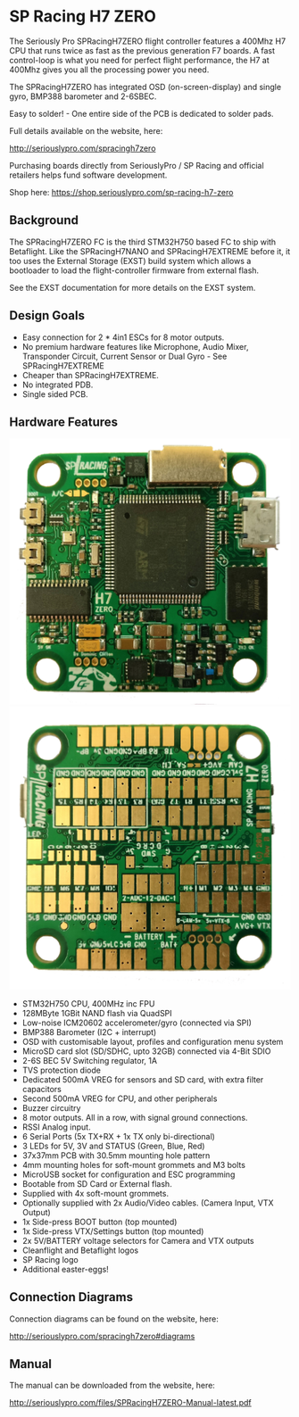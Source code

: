 # SP Racing H7 ZERO

The Seriously Pro SPRacingH7ZERO flight controller features a 400Mhz H7 CPU that runs twice as fast as the previous generation F7 boards.
A fast control-loop is what you need for perfect flight performance, the H7 at 400Mhz gives you all the processing power you need.

The SPRacingH7ZERO has integrated OSD (on-screen-display) and single gyro, BMP388 barometer and 2-6SBEC.

Easy to solder! - One entire side of the PCB is dedicated to solder pads.

Full details available on the website, here:

http://seriouslypro.com/spracingh7zero

Purchasing boards directly from SeriouslyPro / SP Racing and official retailers helps fund software development.

Shop here: https://shop.seriouslypro.com/sp-racing-h7-zero

## Background

The SPRacingH7ZERO FC is the third STM32H750 based FC to ship with Betaflight. Like the SPRacingH7NANO and SPRacingH7EXTREME before it, it too uses
the External Storage (EXST) build system which allows a bootloader to load the flight-controller firmware from external flash.

See the EXST documentation for more details on the EXST system.

## Design Goals

- Easy connection for 2 \* 4in1 ESCs for 8 motor outputs.
- No premium hardware features like Microphone, Audio Mixer, Transponder Circuit, Current Sensor or Dual Gyro - See SPRacingH7EXTREME
- Cheaper than SPRacingH7EXTREME.
- No integrated PDB.
- Single sided PCB.

## Hardware Features

![SPRacingH7ZERO top](images/spracingh7zero-pcb-top.jpg)
![SPRacingH7ZERO bottom](images/spracingh7zero-pcb-bottom.jpg)

- STM32H750 CPU, 400MHz inc FPU
- 128MByte 1GBit NAND flash via QuadSPI
- Low-noise ICM20602 accelerometer/gyro (connected via SPI)
- BMP388 Barometer (I2C + interrupt)
- OSD with customisable layout, profiles and configuration menu system
- MicroSD card slot (SD/SDHC, upto 32GB) connected via 4-Bit SDIO
- 2-6S BEC 5V Switching regulator, 1A
- TVS protection diode
- Dedicated 500mA VREG for sensors and SD card, with extra filter capacitors
- Second 500mA VREG for CPU, and other peripherals
- Buzzer circuitry
- 8 motor outputs. All in a row, with signal ground connections.
- RSSI Analog input.
- 6 Serial Ports (5x TX+RX + 1x TX only bi-directional)
- 3 LEDs for 5V, 3V and STATUS (Green, Blue, Red)
- 37x37mm PCB with 30.5mm mounting hole pattern
- 4mm mounting holes for soft-mount grommets and M3 bolts
- MicroUSB socket for configuration and ESC programming
- Bootable from SD Card or External flash.
- Supplied with 4x soft-mount grommets.
- Optionally supplied with 2x Audio/Video cables. (Camera Input, VTX Output)
- 1x Side-press BOOT button (top mounted)
- 1x Side-press VTX/Settings button (top mounted)
- 2x 5V/BATTERY voltage selectors for Camera and VTX outputs
- Cleanflight and Betaflight logos
- SP Racing logo
- Additional easter-eggs!

## Connection Diagrams

Connection diagrams can be found on the website, here:

http://seriouslypro.com/spracingh7zero#diagrams

## Manual

The manual can be downloaded from the website, here:

http://seriouslypro.com/files/SPRacingH7ZERO-Manual-latest.pdf
